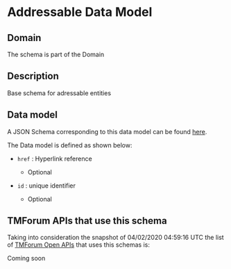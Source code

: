 # Addressable Data Model

## Domain

The  schema is part of the  Domain

## Description

Base schema for adressable entities

## Data model

A JSON Schema corresponding to this data model can be found
[here](https://github.com/tmforum-rand/schemas/blob/candidates/Common/Addressable.schema.json).

The Data model is defined as shown below:

- `href` : Hyperlink reference

  - Optional


- `id` : unique identifier

  - Optional






## TMForum APIs that use this schema

Taking into consideration the snapshot of 04/02/2020 04:59:16 UTC the list of [TMForum Open APIs](https://www.tmforum.org/open-apis/) that uses this schemas is:

Coming soon